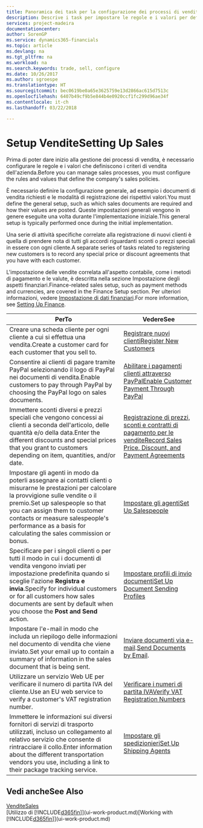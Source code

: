 ```yaml
---
title: Panoramica dei task per la configurazione dei processi di vendita | Documenti Microsoft
description: Descrive i task per impostare le regole e i valori per definire i criteri e processi di vendita.
services: project-madeira
documentationcenter: 
author: SorenGP
ms.service: dynamics365-financials
ms.topic: article
ms.devlang: na
ms.tgt_pltfrm: na
ms.workload: na
ms.search.keywords: trade, sell, configure
ms.date: 10/26/2017
ms.author: sgroespe
ms.translationtype: HT
ms.sourcegitcommit: bec0619be0a65e3625759e13d2866ac615d7513c
ms.openlocfilehash: 6407b49cf9b5e844b4e0920ccf1fc299d96ae34f
ms.contentlocale: it-ch
ms.lasthandoff: 03/22/2018

---
```

# <a name="setting-up-sales"></a><span data-ttu-id="e8b2a-103">Setup Vendite</span><span class="sxs-lookup"><span data-stu-id="e8b2a-103">Setting Up Sales</span></span>
<span data-ttu-id="e8b2a-104">Prima di poter dare inizio alla gestione dei processi di vendita, è necessario configurare le regole e i valori che definiscono i criteri di vendita dell'azienda.</span><span class="sxs-lookup"><span data-stu-id="e8b2a-104">Before you can manage sales processes, you must configure the rules and values that define the company's sales policies.</span></span>

<span data-ttu-id="e8b2a-105">È necessario definire la configurazione generale, ad esempio i documenti di vendita richiesti e le modalità di registrazione dei rispettivi valori.</span><span class="sxs-lookup"><span data-stu-id="e8b2a-105">You must define the general setup, such as which sales documents are required and how their values are posted.</span></span> <span data-ttu-id="e8b2a-106">Queste impostazioni generali vengono in genere eseguite una volta durante l'implementazione iniziale.</span><span class="sxs-lookup"><span data-stu-id="e8b2a-106">This general setup is typically performed once during the initial implementation.</span></span>

<span data-ttu-id="e8b2a-107">Una serie di attività specifiche correlate alla registrazione di nuovi clienti è quella di prendere nota di tutti gli accordi riguardanti sconti o prezzi speciali in essere con ogni cliente.</span><span class="sxs-lookup"><span data-stu-id="e8b2a-107">A separate series of tasks related to registering new customers is to record any special price or discount agreements that you have with each customer.</span></span>

<span data-ttu-id="e8b2a-108">L'impostazione delle vendite correlata all'aspetto contabile, come i metodi di pagamento e le valute, è descritta nella sezione Impostazione degli aspetti finanziari.</span><span class="sxs-lookup"><span data-stu-id="e8b2a-108">Finance-related sales setup, such as payment methods and currencies, are covered in the Finance Setup section.</span></span> <span data-ttu-id="e8b2a-109">Per ulteriori informazioni, vedere [Impostazione di dati finanziari](finance-setup-finance.md).</span><span class="sxs-lookup"><span data-stu-id="e8b2a-109">For more information, see [Setting Up Finance](finance-setup-finance.md).</span></span>

| <span data-ttu-id="e8b2a-110">Per</span><span class="sxs-lookup"><span data-stu-id="e8b2a-110">To</span></span> | <span data-ttu-id="e8b2a-111">Vedere</span><span class="sxs-lookup"><span data-stu-id="e8b2a-111">See</span></span> |
| --- | --- |
| <span data-ttu-id="e8b2a-112">Creare una scheda cliente per ogni cliente a cui si effettua una vendita.</span><span class="sxs-lookup"><span data-stu-id="e8b2a-112">Create a customer card for each customer that you sell to.</span></span> |[<span data-ttu-id="e8b2a-113">Registrare nuovi clienti</span><span class="sxs-lookup"><span data-stu-id="e8b2a-113">Register New Customers</span></span>](sales-how-register-new-customers.md) |
| <span data-ttu-id="e8b2a-114">Consentire ai clienti di pagare tramite PayPal selezionando il logo di PayPal nei documenti di vendita.</span><span class="sxs-lookup"><span data-stu-id="e8b2a-114">Enable customers to pay through PayPal by choosing the PayPal logo on sales documents.</span></span> |[<span data-ttu-id="e8b2a-115">Abilitare i pagamenti clienti attraverso PayPal</span><span class="sxs-lookup"><span data-stu-id="e8b2a-115">Enable Customer Payment Through PayPal</span></span>](sales-how-enable-payment-service-extensions.md) |
| <span data-ttu-id="e8b2a-116">Immettere sconti diversi e prezzi speciali che vengono concessi ai clienti a seconda dell'articolo, delle quantità e/o della data.</span><span class="sxs-lookup"><span data-stu-id="e8b2a-116">Enter the different discounts and special prices that you grant to customers depending on item, quantities, and/or date.</span></span> |[<span data-ttu-id="e8b2a-117">Registrazione di prezzi, sconti e contratti di pagamento per le vendite</span><span class="sxs-lookup"><span data-stu-id="e8b2a-117">Record Sales Price, Discount, and Payment Agreements</span></span>](sales-how-record-sales-price-discount-payment-agreements.md) |
| <span data-ttu-id="e8b2a-118">Impostare gli agenti in modo da poterli assegnare ai contatti clienti o misurarne le prestazioni per calcolare la provvigione sulle vendite o il premio.</span><span class="sxs-lookup"><span data-stu-id="e8b2a-118">Set up salespeople so that you can assign them to customer contacts or measure salespeople's performance as a basis for calculating the sales commission or bonus.</span></span> |[<span data-ttu-id="e8b2a-119">Impostare gli agenti</span><span class="sxs-lookup"><span data-stu-id="e8b2a-119">Set Up Salespeople</span></span>](sales-how-setup-salespeople.md) |
| <span data-ttu-id="e8b2a-120">Specificare per i singoli clienti o per tutti il modo in cui i documenti di vendita vengono inviati per impostazione predefinita quando si sceglie l'azione **Registra e invia**.</span><span class="sxs-lookup"><span data-stu-id="e8b2a-120">Specify for individual customers or for all customers how sales documents are sent by default when you choose the **Post and Send** action.</span></span> |[<span data-ttu-id="e8b2a-121">Impostare profili di invio documenti</span><span class="sxs-lookup"><span data-stu-id="e8b2a-121">Set Up Document Sending Profiles</span></span>](sales-how-setup-document-send-profiles.md) |
| <span data-ttu-id="e8b2a-122">Impostare l'e-mail in modo che includa un riepilogo delle informazioni nel documento di vendita che viene inviato.</span><span class="sxs-lookup"><span data-stu-id="e8b2a-122">Set your email up to contain a summary of information in the sales document that is being sent.</span></span> |<span data-ttu-id="e8b2a-123">[Inviare documenti via e-mail](ui-how-send-documents-email.md).</span><span class="sxs-lookup"><span data-stu-id="e8b2a-123">[Send Documents by Email](ui-how-send-documents-email.md).</span></span> |
|<span data-ttu-id="e8b2a-124">Utilizzare un servizio Web UE per verificare il numero di partita IVA del cliente.</span><span class="sxs-lookup"><span data-stu-id="e8b2a-124">Use an EU web service to verify a customer's VAT registration number.</span></span>|[<span data-ttu-id="e8b2a-125">Verificare i numeri di partita IVA</span><span class="sxs-lookup"><span data-stu-id="e8b2a-125">Verify VAT Registration Numbers</span></span>](finance-setup-vat.md)|
|<span data-ttu-id="e8b2a-126">Immettere le informazioni sui diversi fornitori di servizi di trasporto utilizzati, incluso un collegamento al relativo servizio che consente di rintracciare il collo.</span><span class="sxs-lookup"><span data-stu-id="e8b2a-126">Enter information about the different transportation vendors you use, including a link to their package tracking service.</span></span>|[<span data-ttu-id="e8b2a-127">Impostare gli spedizionieri</span><span class="sxs-lookup"><span data-stu-id="e8b2a-127">Set Up Shipping Agents</span></span>](sales-how-to-set-up-shipping-agents.md)|

## <a name="see-also"></a><span data-ttu-id="e8b2a-128">Vedi anche</span><span class="sxs-lookup"><span data-stu-id="e8b2a-128">See Also</span></span>
[<span data-ttu-id="e8b2a-129">Vendite</span><span class="sxs-lookup"><span data-stu-id="e8b2a-129">Sales</span></span>](sales-manage-sales.md)  
<span data-ttu-id="e8b2a-130">[Utilizzo di [!INCLUDE[d365fin](includes/d365fin_md.md)]](ui-work-product.md)</span><span class="sxs-lookup"><span data-stu-id="e8b2a-130">[Working with [!INCLUDE[d365fin](includes/d365fin_md.md)]](ui-work-product.md)</span></span>

